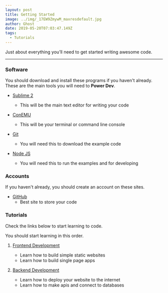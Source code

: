 ```yaml
---
layout: post
title: Getting Started
image: ../img/_17EW9ZmywM_maxresdefault.jpg
author: Ghost
date: 2019-05-20T07:03:47.149Z
tags: 
  - Tutorials
---
```


Just about everything you’ll need to get started writing awesome code.

---

### Software

You should download and install these programs if you haven't already. These are the main tools you will need to **Power Dev**.

- [Sublime 2](https://www.sublimetext.com/2) 
    - This will be the main text editor for writing your code

- [ConEMU](https://conemu.github.io)
    - This will be your terminal or command line console

- [Git](https://git-scm.com/downloads)
    - You will need this to download the example code

- [Node JS](https://nodejs.org/en/)
    - You will need this to run the examples and for developing

### Accounts

If you haven't already, you should create an account on these sites.

- [GitHub](https://github.com)
    - Best site to store your code


### Tutorials

Check the links below to start learning to code.

You should start learning in this order.

1. [Frontend Development](/pages/frontend-development)
    - Learn how to build simple static websites
    - Learn how to build single page apps

1. [Backend Development](/pages/backend-development)
    - Learn how to deploy your website to the internet
    - Learn how to make apis and connect to databases